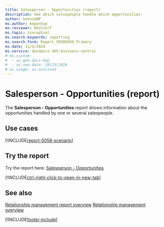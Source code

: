 ```yaml
---
title: Salesperson - Opportunities (report)
description: See which salespeople handle which opportunities.
author: kennieNP
ms.author: kepontop
ms.reviewer: bholtorf
ms.topic: conceptual
ms.search.keywords: reporting
ms.search.form: Report_50585058_Primary
ms.date: 11/2/2024
ms.service: dynamics-365-business-central
# ms.custom:
#  - ai-gen-docs-bap
#  - ai-seo-date: 10/23/2024
# ai.usage: ai-assisted
---
```


# Salesperson - Opportunities (report)

The **Salesperson - Opportunities** report shows information about the opportunities handled by one or several salespeople.


## Use cases

[!INCLUDE[report-5058-scenario](../includes/report-5058-scenario-include.md)]

<!-- 

Prompt

Below is a report in an ERP system. Provide 3-4 use cases for different personas working with project management or finance for projects.

Format like this:    
  
As a <persona>, use the report to    
* use case 1  
* use case 2    

Do not capitalize the persona names. 

Do not start lines with "Use the data to"

## Report name
Salesperson - Opportunities

## Report description


### What the report does

### Use cases


Please include your data sources and URLs

-->


## Try the report

Try the report here: [Salesperson - Opportunities](https://businesscentral.dynamics.com?report=5058)

[!INCLUDE[ctrl-right-click-to-open-in-new-tab](../includes/ctrl-right-click-to-open-in-new-tab.md)]

## See also

[Relationship management report overview](../marketing-reports.md)
[Relationship management overview](../marketing-relationship-management.md)

[!INCLUDE[footer-include](../includes/footer-banner.md)]
